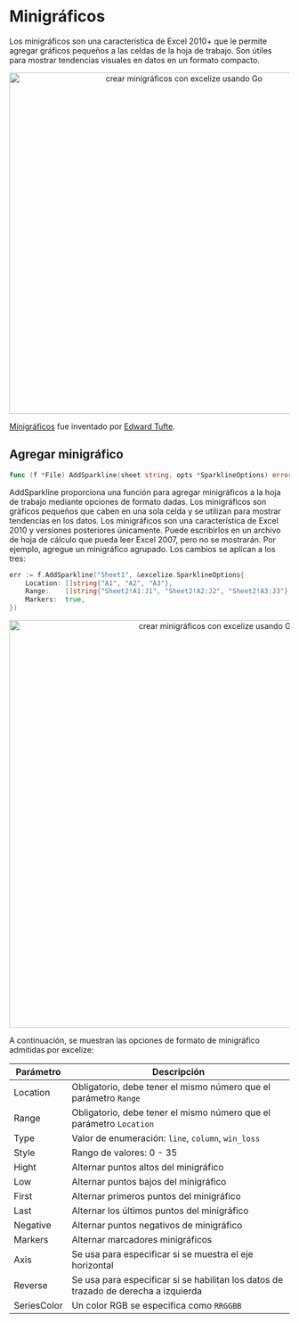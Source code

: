 # Minigráficos

Los minigráficos son una característica de Excel 2010+ que le permite agregar gráficos pequeños a las celdas de la hoja de trabajo. Son útiles para mostrar tendencias visuales en datos en un formato compacto.

<p align="center"><img width="612" src="./images/sparkline_01.png" alt="crear minigráficos con excelize usando Go"></p>

[Minigráficos](https://en.wikipedia.org/wiki/Sparklines) fue inventado por [Edward Tufte](https://es.wikipedia.org/wiki/Edward_Tufte).

## Agregar minigráfico

```go
func (f *File) AddSparkline(sheet string, opts *SparklineOptions) error
```

AddSparkline proporciona una función para agregar minigráficos a la hoja de trabajo mediante opciones de formato dadas. Los minigráficos son gráficos pequeños que caben en una sola celda y se utilizan para mostrar tendencias en los datos. Los minigráficos son una característica de Excel 2010 y versiones posteriores únicamente. Puede escribirlos en un archivo de hoja de cálculo que pueda leer Excel 2007, pero no se mostrarán. Por ejemplo, agregue un minigráfico agrupado. Los cambios se aplican a los tres:

```go
err := f.AddSparkline("Sheet1", &excelize.SparklineOptions{
    Location: []string{"A1", "A2", "A3"},
    Range:    []string{"Sheet2!A1:J1", "Sheet2!A2:J2", "Sheet2!A3:J3"},
    Markers:  true,
})
```

<p align="center"><img width="731" src="./images/sparkline_02.png" alt="crear minigráficos con excelize usando Go"></p>

A continuación, se muestran las opciones de formato de minigráfico admitidas por excelize:

Parámetro | Descripción
---|---
Location    | Obligatorio, debe tener el mismo número que el parámetro `Range`
Range       | Obligatorio, debe tener el mismo número que el parámetro `Location`
Type        | Valor de enumeración: `line`, `column`, `win_loss`
Style       | Rango de valores: 0 - 35
Hight       | Alternar puntos altos del minigráfico
Low         | Alternar puntos bajos del minigráfico
First       | Alternar primeros puntos del minigráfico
Last        | Alternar los últimos puntos del minigráfico
Negative    | Alternar puntos negativos de minigráfico
Markers     | Alternar marcadores minigráficos
Axis        | Se usa para especificar si se muestra el eje horizontal
Reverse     | Se usa para especificar si se habilitan los datos de trazado de derecha a izquierda
SeriesColor | Un color RGB se especifica como `RRGGBB`
